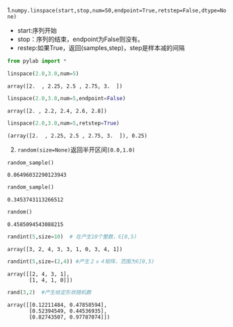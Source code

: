 
1.`numpy.linspace(start,stop,num=50,endpoint=True,retstep=False,dtype=None)`

* start:序列开始
* stop：序列的结束，endpoint为False则没有。
* restep:如果True，返回(samples,step)，step是样本减的间隔


```python
from pylab import * 
```


```python
linspace(2.0,3.0,num=5)
```




    array([2.  , 2.25, 2.5 , 2.75, 3.  ])




```python
linspace(2.0,3.0,num=5,endpoint=False)
```




    array([2. , 2.2, 2.4, 2.6, 2.8])




```python
linspace(2.0,3.0,num=5,retstep=True)
```




    (array([2.  , 2.25, 2.5 , 2.75, 3.  ]), 0.25)



2. `random(size=None)`返回半开区间`[0.0,1.0)`


```python
random_sample()
```




    0.06496032290123943




```python
random_sample()
```




    0.3453743113266512




```python
random()
```




    0.4585094543088215




```python
randint(5,size=10)  # 在产生10个整数，∈[0,5)
```




    array([3, 2, 4, 3, 3, 1, 0, 3, 4, 1])




```python
randint(5,size=(2,4)) #产生２ｘ４矩阵，范围为∈[0,5)
```




    array([[2, 4, 3, 1],
           [1, 4, 1, 0]])




```python
rand(3,2)  #产生给定形状随机数
```




    array([[0.12211484, 0.47858594],
           [0.52394549, 0.44536935],
           [0.82743507, 0.97787074]])


